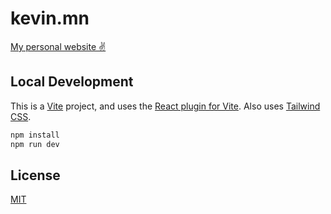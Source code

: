 # kevin.mn

[My personal website ✌️](https://kevin.mn)

## Local Development

This is a [Vite](https://vitejs.dev/) project, and uses the
[React plugin for Vite](https://github.com/vitejs/vite-plugin-react). Also uses
[Tailwind CSS](https://tailwindcss.com/).

```bash
npm install
npm run dev
```

## License

[MIT](LICENSE)
